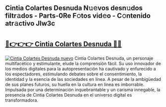 ## Cintia Colartes Desnuda N𝚞𝚎vos desn𝚞dos filtr𝚊dos - Parts-0Re F𝚘tos vid𝚎o - C𝚘ntenido atr𝚊ctivo JIw3c

# <h2><a href="http://mb0nqr8.tromn.icu/?c=Cintia+Colartes+Desnuda">🔗👉👉👉 Cintia Colartes Desnuda 🔗🔗</a></h2>

[![Cintia Colartes Desnuda nuevo](https://i.imgur.com/pEAQMta.gif)](http://mb0nqr8.tromn.icu/?c=Cintia+Colartes+Desnuda)
Cintia Colartes Desnuda, un personaje multifacético y estimulante, elude la comprensión fácil. Su uso innovador de los medios digitales para la autopresentación ha cautivado y enfurecido a los espectadores, estimulando debates sobre el consentimiento, la identidad y la esencia de las sociedades en línea. A pesar de la ambigüedad de sus planes futuros, su huella en la cultura en línea es imborrable. Impulsada por una determinación inquebrantable y un carisma innegable, la presencia de Cintia Colartes Desnuda en el universo digital es transformadora.
